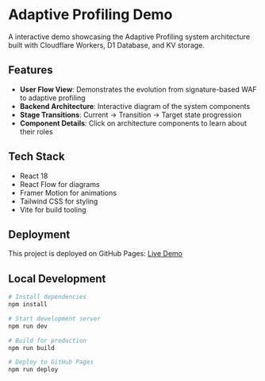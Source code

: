 # Adaptive Profiling Demo

A interactive demo showcasing the Adaptive Profiling system architecture built with Cloudflare Workers, D1 Database, and KV storage.

## Features

- **User Flow View**: Demonstrates the evolution from signature-based WAF to adaptive profiling
- **Backend Architecture**: Interactive diagram of the system components
- **Stage Transitions**: Current → Transition → Target state progression
- **Component Details**: Click on architecture components to learn about their roles

## Tech Stack

- React 18
- React Flow for diagrams
- Framer Motion for animations
- Tailwind CSS for styling
- Vite for build tooling

## Deployment

This project is deployed on GitHub Pages: [Live Demo](https://yourusername.github.io/adaptive-profiling-demo)

## Local Development

```bash
# Install dependencies
npm install

# Start development server
npm run dev

# Build for production
npm run build

# Deploy to GitHub Pages
npm run deploy
